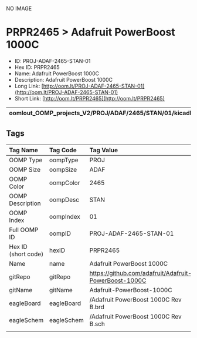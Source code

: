 


  
NO IMAGE  
# PRPR2465 > Adafruit PowerBoost 1000C

- ID: PROJ-ADAF-2465-STAN-01
- Hex ID: PRPR2465
- Name: Adafruit PowerBoost 1000C
- Description: Adafruit PowerBoost 1000C
- Long Link: [http://oom.lt/PROJ-ADAF-2465-STAN-01](http://oom.lt/PROJ-ADAF-2465-STAN-01)
- Short Link: [http://oom.lt/PRPR2465](http://oom.lt/PRPR2465)
  

|oomlout_OOMP_projects_V2/PROJ/ADAF/2465/STAN/01/kicadPcb3dFront.png|oomlout_OOMP_projects_V2/PROJ/ADAF/2465/STAN/01/kicadPcb3dBack.png|oomlout_OOMP_projects_V2/PROJ/ADAF/2465/STAN/01/kicadPcb3d.png||
| :---: | :---: | :---: | :---: |

## Tags
  

|Tag Name|Tag Code|Tag Value|
| :--- | :--- | :--- |
|OOMP Type|oompType|PROJ|
|OOMP Size|oompSize|ADAF|
|OOMP Color|oompColor|2465|
|OOMP Description|oompDesc|STAN|
|OOMP Index|oompIndex|01|
|Full OOMP ID|oompID|PROJ-ADAF-2465-STAN-01|
|Hex ID (short code)|hexID|PRPR2465|
|Name|name|Adafruit PowerBoost 1000C|
|gitRepo|gitRepo|https://github.com/adafruit/Adafruit-PowerBoost-1000C|
|gitName|gitName|Adafruit-PowerBoost-1000C|
|eagleBoard|eagleBoard|/Adafruit PowerBoost 1000C Rev B.brd|
|eagleSchem|eagleSchem|/Adafruit PowerBoost 1000C Rev B.sch|
||||

